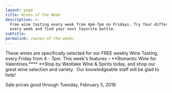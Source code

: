 ```yaml
---
layout: page
title: Wines of the Week
description: >-
  Free wine tasting every week from 4pm-7pm on Fridays. Try four different wines
  every week and find your next favorite bottle.
subtitle:
permalink: /wines-of-the-week/
---
```


These wines are specifically selected for our FREE weekly Wine Tasting, every Friday from 4 - 7pm. This week's features – **Romantic Wine for Valentines.****&nbsp;**Stop by Westlake Wine & Spirits today, and shop our great wine selection and variety. &nbsp;Our knowledgeable staff will be glad to help!&nbsp;

Sale prices good through Tuesday, February 5, 2019.

&nbsp;